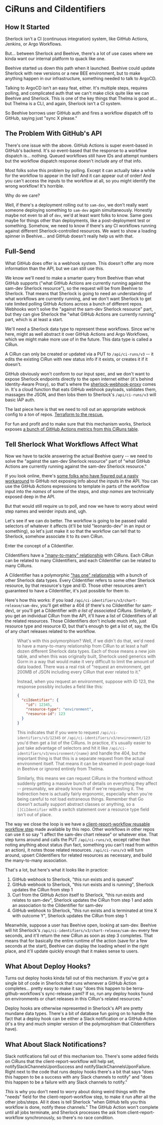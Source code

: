 # CiRuns and CiIdentifiers

## How It Started

Sherlock isn't a CI (continuous integration) system, like GitHub Actions, Jenkins, or Argo Workflows.

But... between Sherlock and Beehive, there's a lot of use cases where we kinda want our internal platform to quack like one.

Beehive started us down this path when it launched. Beehive could update Sherlock with new versions or a new BEE environment, but to make anything happen in our infrastructure, something needed to talk to ArgoCD.

Talking to ArgoCD isn't an easy feat, either. It's multiple steps, requires polling, and complicated auth that we can't make click quite like we can Beehive and Sherlock. This is one of the key things that Thelma is good at... but Thelma is a CLI, and again, Sherlock isn't a CI system.

So Beehive borrows user GitHub auth and fires a workflow dispatch off to GitHub, saying just "sync X please."

## The Problem With GitHub's API

There's one issue with the above. GitHub Actions is super event-based in GitHub's backend. It's _so_ event-based that the response to a workflow dispatch is... nothing. Queued workflows still have IDs and attempt numbers but the workflow dispatch response doesn't include any of that info.

Most folks solve this problem by polling. Except it can actually take a while for the workflow to appear in the list! And it can appear out of order! And you can't access the inputs to the workflow at all, so you might identify the wrong workflow! It's horrible.

Why do we care?

Well, if there's a deployment rolling out to `sam-dev`, we don't really want someone deploying something to `sam-dev` again simultaneously. Honestly maybe not even to all of `dev`, we'd at least want folks to know. Same goes maybe for things other than deployments, like a post-deployment test or something. Somehow, we need to know if there's any CI workflows running against different Sherlock-controlled resources. We want to show a loading spinner in Beehive... and GitHub doesn't really help us with that.

## Full-Send

What GitHub does offer is a webhook system. This doesn't offer any more information than the API, but we can still use this. 

We know we'll need to make a smarter query from Beehive than what GitHub supports ("what GitHub Actions are currently running against the sam-dev Sherlock resource"), so the request will be from Beehive to Sherlock. That means that Sherlock is going to need an understanding of what workflows are currently running, and we don't want Sherlock to get rate limited polling GitHub Actions across a bunch of different repos. Webhooks won't solve the "against the sam-dev Sherlock resource" part, but they can give Sherlock the "what GitHub Actions are currently running" part, which is at least a start.

We'll need a Sherlock data type to represent these workflows. Since we're here, might as well abstract it over GitHub Actions and Argo Workflows, which we might make more use of in the future. This data type is called a CiRun.

A CiRun can only be created or updated via a PUT to `/api/ci-runs/v3` -- it edits the existing CiRun with new status info if it exists, or creates it if it doesn't.

GitHub obviously won't conform to our input spec, and we don't want to expose Sherlock endpoints directly to the open internet either (it's behind Identity-Aware Proxy), so that's where the [sherlock-webhook-proxy](../sherlock-webhook-proxy) comes in. It's a cloud function that eats GitHub webhook payloads, validates them, massages the JSON, and then lobs them to Sherlock's `/api/ci-runs/v3` will basic IAP auth.

The last piece here is that we need to roll out an appropriate webhook config to a _ton_ of repos. [Terraform to the rescue.](https://github.com/broadinstitute/terraform-ap-deployments/blob/master/github/webhook.tf)

For fun and profit and to make sure that this mechanism works, Sherlock exposes [a bunch of GitHub Actions metrics from this CiRuns table](https://grafana.dsp-devops.broadinstitute.org/d/u9zqGE_Vk/github-actions?orgId=1).

## Tell Sherlock What Workflows Affect What

Now we have to tackle answering the actual Beehive query -- we need to solve the "against the sam-dev Sherlock resource" part of "what GitHub Actions are currently running against the sam-dev Sherlock resource."

If you look online, there's [some folks who have figured out a nasty workaround](https://stackoverflow.com/questions/69479400/get-run-id-after-triggering-a-github-workflow-dispatch-event) to GitHub not exposing info about the inputs in the API. You can use the GitHub Actions expressions to template in parts of the workflow input into the _names_ of some of the steps, and _step names_ are technically exposed deep in the API.

But that would still require us to poll, and now we have to worry about weird step names and weirder inputs and, ugh.

Let's see if we can do better. The workflow is going to be passed valid selectors of whatever it affects (it'll be told "leonardo-dev" in an input or something), so let's just make it so that the workflow can tell that to Sherlock, somehow associate it to its own CiRun.

Enter the concept of a CiIdentifier. 

CiIdentifiers have a ["many-to-many" relationship](https://gorm.io/docs/many_to_many.html) with CiRuns. Each CiRun can be related to many CiIdentifiers, and each CiIdentifier can be related to many CiRuns. 

A CiIdentifier has a polymorphic ["has one" relationship](https://gorm.io/docs/has_one.html#Polymorphism-Association) with a bunch of other Sherlock data types. Every CiIdentifier refers to some other Sherlock resource, by that resource's type and ID. Those other resources aren't guaranteed to have a CiIdentifier, it's just possible for them to.

Here's how this works: if you load `/api/ci-identifiers/v3/chart-release/sam-dev`, you'll get either a 404 (if there's no CiIdentifier for sam-dev), or you'll get a CiIdentifier _with a list of associated CiRuns_. Similarly, if you get an individual CiRun from the API, it'll have a list of CiIdentifiers of all the related resources. Those CiIdentifiers don't include much info, just resource type and resource ID, but that's enough to get a list of, say, the IDs of any chart releases related to the workflow.

> What's with this polymorphism? Well, if we didn't do that, we'd need to have a many-to-many relationship from CiRun to at least a half dozen different Sherlock data types. Each of those means a new join table, and when this was originally built, Sherlock used generics with Gorm in a way that would make it very difficult to limit the amount of data loaded. There was a real risk of "request an environment, get 200MB of JSON including every CiRun that ever related to it."
> 
> Instead, when you request an environment, suppose with ID 123, the response possibly includes a field like this:
> ```json
> {
>   "ciIdentifier": {
>     "id": 12345,
>     "resource-type": "environment",
>     "resource-id": 123
>   }
> }
> ```
> 
> This indicates that if you were to request `/api/ci-identifiers/v3/12345` or `/api/ci-identifiers/v3/environment/123` you'd then get a list of the CiRuns. In practice, it's usually easier to just take advantage of selectors and hit it like `/api/ci-identifiers/v3/environment/{name}` and handle the 404, but the important thing is that this is a separate request from the actual environment itself. That means it can be streamed in post-page-load in Beehive or ignored entirely from Thelma.
> 
> Similarly, this means we can request CiRuns in the frontend without suddenly getting a massive bunch of details on everything they affect -- presumably, we already know that if we're requesting it. The indirection here is actually fairly ergonomic, especially when you're being careful to not load extraneous things. Remember that Go doesn't actually support abstract classes or anything, so a `[]CiIdentifier` with a switch statement over a resource type field isn't out of place.

The way we close the loop is we have a [client-report-workflow reusable workflow step](../.github/workflows/client-report-workflow.yaml) made available by this repo. Other workflows in other repos can use it so say "I affect the sam-dev chart release" or whatever else. That step turns around and calls the PUT `/api/ci-runs/v3`, except rather than noting anything about status (fun fact, something you can't read from within an action), it notes those related resources. `/api/ci-runs/v3` will turn around, upsert CiIdentifiers for related resources as necessary, and build the many-to-many association.

That's a lot, but here's what it looks like in practice:

1. GitHub webhook to Sherlock, "this run exists and is queued"
2. GitHub webhook to Sherlock, "this run exists and is running", Sherlock updates the CiRun from step 1
3. Curl from the GitHub Action itself to Sherlock, "this run exists and relates to sam-dev", Sherlock updates the CiRun from step 1 and adds an association to the CiIdentifier for sam-dev
4. GitHub webhook to Sherlock, "this run exists and is terminated at time X with outcome Y", Sherlock updates the CiRun from step 1

Meanwhile, suppose a user has Beehive open, looking at sam-dev. Beehive will hit Sherlock's `/api/ci-identifiers/v3/chart-release/sam-dev` every few seconds, and it'll return the new CiRun as soon as step 3 completes. That means that for basically the entire runtime of the action (save for a few seconds at the start), Beehive can display the loading wheel in the right place, and it'll update quickly enough that it makes sense to users.

## What About Deploy Hooks?

Turns out deploy hooks kinda fall out of this mechanism. If you've got a single bit of code in Sherlock that runs whenever a GitHub Action completes... pretty easy to make it say "does this happen to be terra-github-workflows's sync-release.yaml? If so, run any deploy hooks found on environments or chart releases in this CiRun's related resources."

Deploy hooks are otherwise represented in Sherlock's API are pretty mundane data types. There's a bit of database fun going on to handle the fact that a deploy hook can be either a Slack notification or a GitHub Action (it's a tiny and much simpler version of the polymorphism that CiIdentifiers have).

## What About Slack Notifications?

Slack notifications fall out of this mechanism too. There's some added fields on CiRuns that the client-report-workflow will help set, notifySlackChannelsUponSuccess and notifySlackChannelsUponFailure. Right next to the code that runs deploy hooks there's a bit that says "does this happen to be a success with any Slack channels to notify" and "does this happen to be a failure with any Slack channels to notify."

_This_ is why you don't need to worry about doing weird things with the "needs" field for the client-report-workflow step, to make it run after all the other jobs/steps. All it does is tell Sherlock "when GitHub tells you this workflow is done, notify these channels." The GitHub Action won't complete until all jobs terminate, and Sherlock processes the ask from client-report-workflow synchronously, so there's no race condition.